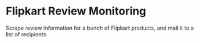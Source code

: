 # Flipkart Review Monitoring

Scrape review information for a bunch of Flipkart products, and mail it to a list of recipients.
